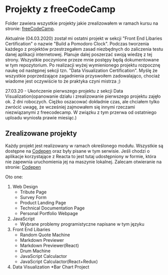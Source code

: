 Projekty z freeCodeCamp
===========================

Folder zawiera wszystkie projekty jakie zrealizowałem w ramach kursu na stronie: [freeCodeCamp](https://www.freecodecamp.org/learn).

Aktualnie (04.03.2020) został mi ostatni projekt w sekcji "Front End Libaries Certification" o nazwie "Build a Pomodoro Clock".
Podczas tworzenia każdego z projektów przestrzegałem zasad niezbędnych do zaliczenia testu danej aplikacji internetowej.
Planuje dalej poszerzać swoją wiedzę z tej strony. Wszystkie poczynione przeze mnie postępy będą dokumentowane w tym repozytorium.
Po realizacji wyżej wymienionego projektu rozpocznę naukę od następnej sekcji tzn. "Data Visualization Certification".
Myślę że wszystkie poprzedzające zagadnienia przyswoiłem zadowalająco, chociaż wiadome jest oczywiście to że praktyka czyni mistrza ;) 

27.03.20 - Ukończenie pierwszego projektu z sekcji Data Visualization(opanowanie działu i zrealizowanie pierwszego projektu zajęło ok. 2 dni roboczych. Ciężko oszacować dokładnie czas, ale chciałem tylko zwrócić uwagę, że wcześniej zajmowałem się innymi rzeczami niezwiązanymi z freecodecamp. W związku z tym przerwa od ostatniego uploadu wyniosła prawie miesiąc.)

Zrealizowane projekty
-------------------------

Każdy projekt jest realizowany w ramach określonego modułu.
Wszystkie są dostępne na [Codepen](https://codepen.io/radziuK/pens/public) oraz były pisane w tym serwisie. Jeśli chodzi o aplikacje korzystające z Reacta to jest tutaj udostępniony w formie, która nie zapewnia uruchomienia jej na maszynie lokalnej. Zalecam otwieranie na stronie: [Codepen](https://codepen.io/radziuK/pens/public)


Oto one:
1. Web Design
	* Tribute Page
	* Survey Form
	* Product Landing Page
	* Technical Documentation Page
	* Personal Portfolio Webpage
2. JavaScript
	* Wybrane problemy programistyczne napisane w tym języku
3. Front End Libaries
	* Random Quote Machine
	* Markdown Previewer
	* Markdown Previewer(React)
	* Drum Machine
	* JavaScript Calculactor
	* JavaScript Calculactor(React+Redux)
4. Data Visualization
	*Bar Chart Project